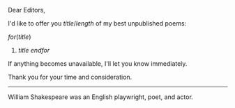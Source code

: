 Dear Editors,

I'd like to offer you $title/length$ of my best unpublished poems:

$for(title)$
1. $title$
$endfor$

If anything becomes unavailable, I'll let you know immediately.

Thank you for your time and consideration.

------------------------------------------------------------------------

William Shakespeare was an English playwright, poet, and actor.
